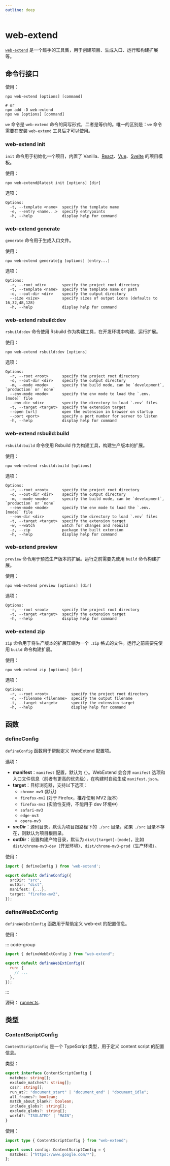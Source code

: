 ```yaml
---
outline: deep
---
```


# web-extend

[`web-extend`](https://www.npmjs.com/package/web-extend) 是一个趁手的工具集，用于创建项目、生成入口、运行和构建扩展等。

## 命令行接口

使用：

```shell
npx web-extend [options] [command]

# or
npm add -D web-extend
npx we [options] [command]
```

`we` 命令是 `web-extend` 命令的简写形式，二者是等价的。唯一的区别是：`we` 命令需要在安装 `web-extend` 工具后才可以使用。

### web-extend init

`init` 命令用于初始化一个项目，内置了 Vanilla、[React](https://react.dev/)、[Vue](https://vuejs.org/)、[Svelte](https://svelte.dev/) 的项目模板。

使用：

```shell
npx web-extend@latest init [options] [dir]
```

选项：

```
Options:
  -t, --template <name>  specify the template name
  -e, --entry <name...>  specify entrypoints
  -h, --help             display help for command
```

### web-extend generate

`generate` 命令用于生成入口文件。

使用：

```shell
npx web-extend generate|g [options] [entry...]
```

选项：

```
Options:
  -r, --root <dir>       specify the project root directory
  -t, --template <name>  specify the template name or path
  -o, --out-dir <dir>    specify the output directory
  --size <size>          specify sizes of output icons (defaults to 16,32,48,128)
  -h, --help             display help for command
```

### web-extend rsbuild:dev

`rsbuild:dev` 命令使用 Rsbuild 作为构建工具，在开发环境中构建、运行扩展。

使用：

```shell
npx web-extend rsbuild:dev [options]
```

选项：

```
Options:
  -r, --root <root>      specify the project root directory
  -o, --out-dir <dir>    specify the output directory
  -m, --mode <mode>      specify the build mode, can be `development`, `production` or `none`
  --env-mode <mode>      specify the env mode to load the `.env.[mode]` file
  --env-dir <dir>        specify the directory to load `.env` files
  -t, --target <target>  specify the extension target
  --open [url]           open the extension in browser on startup
  --port <port>          specify a port number for server to listen
  -h, --help             display help for command
```

### web-extend rsbuild:build

`rsbuild:build` 命令使用 Rsbuild 作为构建工具，构建生产版本的扩展。

使用：

```shell
npx web-extend rsbuild:build [options]
```

选项：

```
Options:
  -r, --root <root>      specify the project root directory
  -o, --out-dir <dir>    specify the output directory
  -m, --mode <mode>      specify the build mode, can be `development`, `production` or `none`
  --env-mode <mode>      specify the env mode to load the `.env.[mode]` file
  --env-dir <dir>        specify the directory to load `.env` files
  -t, --target <target>  specify the extension target
  -w, --watch            watch for changes and rebuild
  -z, --zip              package the built extension
  -h, --help             display help for command
```

### web-extend preview

`preview` 命令用于预览生产版本的扩展。运行之前需要先使用 `build` 命令构建扩展。

使用：

```shell
npx web-extend preview [options] [dir]
```

选项：

```
Options:
  -r, --root <root>      specify the project root directory
  -t, --target <target>  specify the extension target
  -h, --help             display help for command
```

### web-extend zip

`zip` 命令用于将生产版本的扩展压缩为一个 `.zip` 格式的文件。运行之前需要先使用 `build` 命令构建扩展。

使用：

```shell
npx web-extend zip [options] [dir]
```

选项：

```
Options:
  -r, --root <root>          specify the project root directory
  -n, --filename <filename>  specify the output filename
  -t, --target <target>      specify the extension target
  -h, --help                 display help for command
```

## 函数

### defineConfig

`defineConfig` 函数用于帮助定义 WebExtend 配置项。

选项：

- **manifest**：`manifest` 配置，默认为 `{}`。WebExtend 会合并 `manifest` 选项和入口文件信息（前者有更高的优先级），在构建时自动生成 `manifest.json`。
- **target**：目标浏览器，支持以下选项：
  - `chrome-mv3` (默认)
  - `firefox-mv2` (对于 Firefox，推荐使用 MV2 版本)
  - `firefox-mv3` (实验性支持，不能用于 dev 环境中)
  - `safari-mv3`
  - `edge-mv3`
  - `opera-mv3`
- **srcDir**：源码目录，默认为项目跟路径下的 `./src` 目录，如果 `./src` 目录不存在，则默认为项目根目录。
- **outDir**：设置构建产物目录，默认为 `dist/[target]-[mode]`，比如 `dist/chrome-mv3-dev`（开发环境）、`dist/chrome-mv3-prod`（生产环境）。

使用：

```ts [web-extend.config.js]
import { defineConfig } from 'web-extend';

export default defineConfig({
  srcDir: "src",
  outDir: "dist",
  manifest: {...},
  target: "firefox-mv2",
});
```

### defineWebExtConfig

`defineWebExtConfig` 函数用于帮助定义 web-ext 的配置信息。

使用：

::: code-group

```js [web-ext.config.js]
import { defineWebExtConfig } from "web-extend";

export default defineWebExtConfig({
  run: {
    // ...
  },
});
```

:::

源码： [runner.ts](https://github.com/web-extend/web-extend/blob/main/packages/core/src/runner.ts#L130).

## 类型

### ContentScriptConfig

`ContentScriptConfig` 是一个 TypeScript 类型，用于定义 content script 的配置信息。

类型：

```ts
export interface ContentScriptConfig {
  matches: string[];
  exclude_matches?: string[];
  css?: string[];
  run_at?: "document_start" | "document_end" | "document_idle";
  all_frames?: boolean;
  match_about_blank?: boolean;
  include_globs?: string[];
  exclude_globs?: string[];
  world?: "ISOLATED" | "MAIN";
}
```

使用：

```ts [src/content/index.ts]
import type { ContentScriptConfig } from "web-extend";

export const config: ContentScriptConfig = {
  matches: ["https://www.google.com/*"],
};
```
